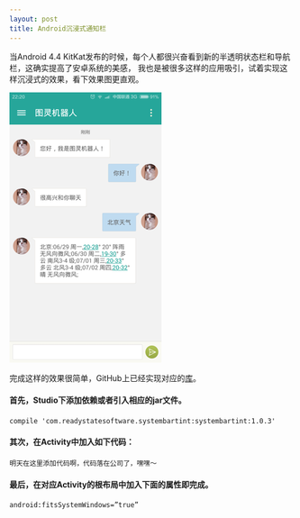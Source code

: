 ```yaml
---
layout: post
title: Android沉浸式通知栏
---
```


当Android 4.4 KitKat发布的时候，每个人都很兴奋看到新的半透明状态栏和导航栏，这确实提高了安卓系统的美感，
我也是被很多这样的应用吸引，试着实现这样沉浸式的效果，看下效果图更直观。

![](/img/android_systembartint_icon.png)

完成这样的效果很简单，GitHub上已经实现对应的[库](https://github.com/jgilfelt/SystemBarTint)。

#### 首先，Studio下添加依赖或者引入相应的jar文件。

	compile 'com.readystatesoftware.systembartint:systembartint:1.0.3'

#### 其次，在Activity中加入如下代码：

	明天在这里添加代码啊，代码落在公司了，嘿嘿～

#### 最后，在对应Activity的根布局中加入下面的属性即完成。

	android:fitsSystemWindows=”true” 

